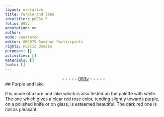 ```yaml
---
layout: narrative
title: Purple and lake
identifier: p093v_3
folio: 093v
annotation: no
author:
mode: annotated
editor: GR8975 Seminar Participants
rights: Public Domain
purposes: []
activities: []
materials: []
tools: []
---
```


 <div class="folio" align="center">- - - - - <a href="http://gallica.bnf.fr/ark:/12148/btv1b10500001g/f192.image" target="_blank">093v</a> - - - - - </div> 
## Purple and lake

 
 It is made of azure and lake which is also tested on the palette with white. The one which gives a clear red rose color, tending slightly towards purple, on a polished knife or on glass, is esteemed beautiful. The dark red one is not as pleasant. 
 